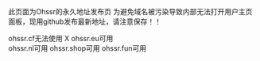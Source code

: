 此页面为Ohssr的永久地址发布页
为避免域名被污染导致内部无法打开用户主页面板，现用github发布最新地址，请注意保存！！

ohssr.cf无法使用 X
ohssr.eu可用 	
ohssr.nl可用
ohssr.shop可用
ohssr.fun可用
